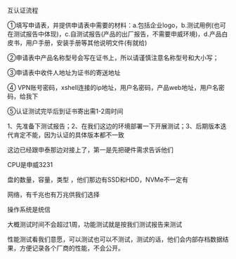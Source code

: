 互认证流程

①填写申请表，并提供申请表中需要的材料：a.包括企业logo，b.测试用例(也可在测试报告中体现)，c.自测试报告(产品的出厂报告，不需要申威环境)，d.产品白皮书，用户手册，安装手册等其他说明文件(有就给)

②申请表中产品名称型号会写在证书上，所以请谨慎注意名称型号和大小写；

③申请表中收件人地址为证书的寄送地址

④ VPN账号密码，xshell连接的ip地址，用户名密码，产品web地址，用户名密码，给我下

⑤认证测试完毕后到证书寄出需1-2周时间

1、先准备下测试报告；2、在我们这边的环境部署一下开展测试；3、后期版本迭代肯定不能，因为认证的具体版本都不一致

这边已经跟申泰那边对接上了，第一是先把硬件需求告诉他们

CPU是申威3231

盘的数量，容量，类型 ，他们那边有SSD和HDD，NVMe不一定有

网络，有千兆也有万兆供我们选择

操作系统是统信

大概测试时间不会超过1周，功能测试就是按我们测试报告来测试

性能测试看我们意愿，可以测试也可以不测试，测试的话，他们会内部存档数据结果，方便记录各个厂商的性能，不会公开。
